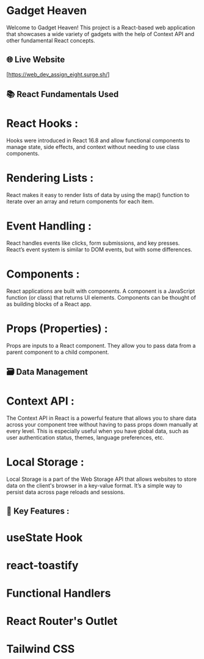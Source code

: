 # Gadget Heaven
Welcome to Gadget Heaven! This project is a React-based web application that showcases a wide variety of gadgets with the help of Context API and other fundamental React concepts.



## 🌐 Live Website

[https://web_dev_assign_eight.surge.sh/]


## 📚 React Fundamentals Used

#  React Hooks :
 Hooks were introduced in React 16.8 and allow functional components to manage state, side effects, and context without needing to use class components.

 # Rendering Lists :
React makes it easy to render lists of data by using the map() function to iterate over an array and return components for each item.

# Event Handling :
React handles events like clicks, form submissions, and key presses. React’s event system is similar to DOM events, but with some differences.

# Components : 
React applications are built with components. A component is a JavaScript function (or class) that returns UI elements. Components can be thought of as building blocks of a React app.

# Props (Properties) :
Props are inputs to a React component. They allow you to pass data from a parent component to a child component.


## 🗃️ Data Management
# Context API :
The Context API in React is a powerful feature that allows you to share data across your component tree without having to pass props down manually at every level. This is especially useful when you have global data, such as user authentication status, themes, language preferences, etc.

# Local Storage :
Local Storage is a part of the Web Storage API that allows websites to store data on the client's browser in a key-value format. It’s a simple way to persist data across page reloads and sessions.

## 🚀 Key Features : 

# useState Hook
# react-toastify
# Functional Handlers
# React Router's Outlet
# Tailwind CSS

